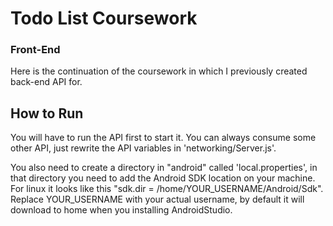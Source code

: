 # Todo List Coursework
### Front-End

Here is the continuation of the coursework in which I previously created back-end API for.

## How to Run
You will have to run the API first to start it. You can always consume some other API, just rewrite the API variables in 'networking/Server.js'.

You also need to create a directory in "android" called 'local.properties', in that directory you need to add the Android SDK location on your machine.
For linux it looks like this "sdk.dir = /home/YOUR_USERNAME/Android/Sdk". Replace YOUR_USERNAME with your actual username, by default it will download to home
when you installing AndroidStudio.
